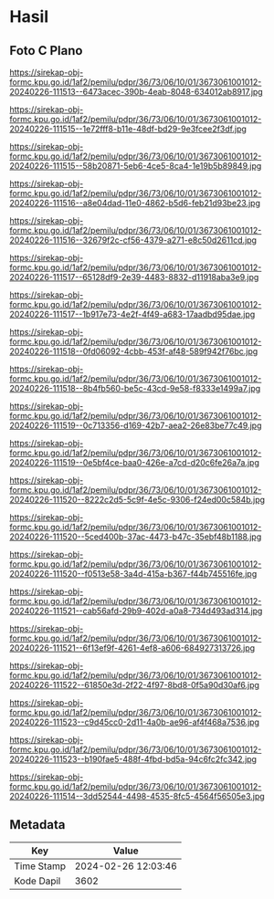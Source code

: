 # Hasil

## Foto C Plano

https://sirekap-obj-formc.kpu.go.id/1af2/pemilu/pdpr/36/73/06/10/01/3673061001012-20240226-111513--6473acec-390b-4eab-8048-634012ab8917.jpg

https://sirekap-obj-formc.kpu.go.id/1af2/pemilu/pdpr/36/73/06/10/01/3673061001012-20240226-111515--1e72fff8-b11e-48df-bd29-9e3fcee2f3df.jpg

https://sirekap-obj-formc.kpu.go.id/1af2/pemilu/pdpr/36/73/06/10/01/3673061001012-20240226-111515--58b20871-5eb6-4ce5-8ca4-1e19b5b89849.jpg

https://sirekap-obj-formc.kpu.go.id/1af2/pemilu/pdpr/36/73/06/10/01/3673061001012-20240226-111516--a8e04dad-11e0-4862-b5d6-feb21d93be23.jpg

https://sirekap-obj-formc.kpu.go.id/1af2/pemilu/pdpr/36/73/06/10/01/3673061001012-20240226-111516--32679f2c-cf56-4379-a271-e8c50d2611cd.jpg

https://sirekap-obj-formc.kpu.go.id/1af2/pemilu/pdpr/36/73/06/10/01/3673061001012-20240226-111517--65128df9-2e39-4483-8832-d11918aba3e9.jpg

https://sirekap-obj-formc.kpu.go.id/1af2/pemilu/pdpr/36/73/06/10/01/3673061001012-20240226-111517--1b917e73-4e2f-4f49-a683-17aadbd95dae.jpg

https://sirekap-obj-formc.kpu.go.id/1af2/pemilu/pdpr/36/73/06/10/01/3673061001012-20240226-111518--0fd06092-4cbb-453f-af48-589f942f76bc.jpg

https://sirekap-obj-formc.kpu.go.id/1af2/pemilu/pdpr/36/73/06/10/01/3673061001012-20240226-111518--8b4fb560-be5c-43cd-9e58-f8333e1499a7.jpg

https://sirekap-obj-formc.kpu.go.id/1af2/pemilu/pdpr/36/73/06/10/01/3673061001012-20240226-111519--0c713356-d169-42b7-aea2-26e83be77c49.jpg

https://sirekap-obj-formc.kpu.go.id/1af2/pemilu/pdpr/36/73/06/10/01/3673061001012-20240226-111519--0e5bf4ce-baa0-426e-a7cd-d20c6fe26a7a.jpg

https://sirekap-obj-formc.kpu.go.id/1af2/pemilu/pdpr/36/73/06/10/01/3673061001012-20240226-111520--8222c2d5-5c9f-4e5c-9306-f24ed00c584b.jpg

https://sirekap-obj-formc.kpu.go.id/1af2/pemilu/pdpr/36/73/06/10/01/3673061001012-20240226-111520--5ced400b-37ac-4473-b47c-35ebf48b1188.jpg

https://sirekap-obj-formc.kpu.go.id/1af2/pemilu/pdpr/36/73/06/10/01/3673061001012-20240226-111520--f0513e58-3a4d-415a-b367-f44b745516fe.jpg

https://sirekap-obj-formc.kpu.go.id/1af2/pemilu/pdpr/36/73/06/10/01/3673061001012-20240226-111521--cab56afd-29b9-402d-a0a8-734d493ad314.jpg

https://sirekap-obj-formc.kpu.go.id/1af2/pemilu/pdpr/36/73/06/10/01/3673061001012-20240226-111521--6f13ef9f-4261-4ef8-a606-684927313726.jpg

https://sirekap-obj-formc.kpu.go.id/1af2/pemilu/pdpr/36/73/06/10/01/3673061001012-20240226-111522--61850e3d-2f22-4f97-8bd8-0f5a90d30af6.jpg

https://sirekap-obj-formc.kpu.go.id/1af2/pemilu/pdpr/36/73/06/10/01/3673061001012-20240226-111523--c9d45cc0-2d11-4a0b-ae96-af4f468a7536.jpg

https://sirekap-obj-formc.kpu.go.id/1af2/pemilu/pdpr/36/73/06/10/01/3673061001012-20240226-111523--b190fae5-488f-4fbd-bd5a-94c6fc2fc342.jpg

https://sirekap-obj-formc.kpu.go.id/1af2/pemilu/pdpr/36/73/06/10/01/3673061001012-20240226-111514--3dd52544-4498-4535-8fc5-4564f56505e3.jpg


## Metadata

| Key        | Value               |
| ---------- | ------------------- |
| Time Stamp | 2024-02-26 12:03:46 |
| Kode Dapil | 3602                |



